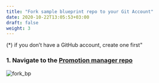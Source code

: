 ```yaml
---
title: "Fork sample blueprint repo to your Git Account" 
date: 2020-10-22T13:05:53+03:00
draft: false
weight: 3
---
```


(*) if you don’t have a GitHub account, create one first"

### 1. Navigate to the [Promotion manager repo](https://github.com/QualiSystemsLab/aws-workshop-colony)

![fork_bp](/images/module1/fork_bp.png)
